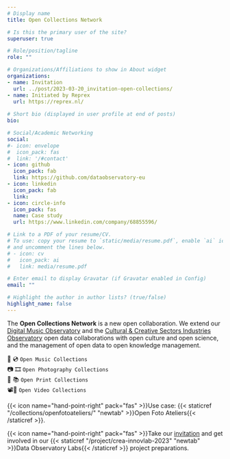 ```yaml
---
# Display name
title: Open Collections Network

# Is this the primary user of the site?
superuser: true

# Role/position/tagline
role: ""

# Organizations/Affiliations to show in About widget
organizations:
- name: Invitation
  url: ../post/2023-03-20_invitation-open-collections/
- name: Initiated by Reprex
  url: https://reprex.nl/
  
# Short bio (displayed in user profile at end of posts)
bio: 

# Social/Academic Networking
social:
#- icon: envelope
#  icon_pack: fas
#  link: '/#contact'
- icon: github
  icon_pack: fab
  link: https://github.com/dataobservatory-eu
- icon: linkedin
  icon_pack: fab
  link:
- icon: circle-info
  icon_pack: fas
  name: Case study
  url: https://www.linkedin.com/company/68855596/

# Link to a PDF of your resume/CV.
# To use: copy your resume to `static/media/resume.pdf`, enable `ai` icons in `params.toml`, 
# and uncomment the lines below.
# - icon: cv
#   icon_pack: ai
#   link: media/resume.pdf

# Enter email to display Gravatar (if Gravatar enabled in Config)
email: ""

# Highlight the author in author lists? (true/false)
highlight_name: false
---
```


The **Open Collections Network** is a new open collaboration.  We extend our [Digital Music Observatory](https://music.dataobservatory.eu/) and the [Cultural & Creative Sectors Industries Observatory](https://ccsi.dataobservatory.eu/) open data collaborations with open culture and open science, and the management of open data to open knowledge management.

🎵 💿 `Open Music Collections`</br>
📷 🎞  `Open Photography Collections`</br>
📜 📚 `Open Print Collections`</br>
📽📀 `Open Video Collections`</br>

{{< icon name="hand-point-right" pack="fas" >}}Use case: {{< staticref  "/collections/openfotoateliers/" "newtab"  >}}Open Foto Ateliers{{< /staticref >}}.

{{< icon name="hand-point-right" pack="fas" >}}Take our [invitation](../post/2023-03-20_invitation-open-collections/) and get involved in our {{< staticref  "/project/crea-innovlab-2023" "newtab"  >}}Data Observatory Labs{{< /staticref >}} project preparations.
